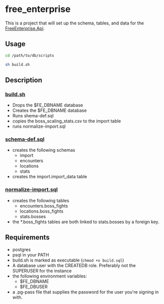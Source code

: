 # free_enterprise

This is a project that will set up the schema, tables, and data for the [FreeEnterprise.Api](https://github.com/Antidale/FreeEnterprise.Api).

## Usage

```sh
cd /path/to/db/scripts

sh build.sh
```

## Description
### [build.sh](./db/scripts/build.sh)
* Drops the $FE_DBNAME database
* Creates the $FE_DBNAME database
* Runs shema-def.sql
* copies the boss_scaling_stats.csv to the import table
* runs normalize-import.sql

### [schema-def.sql](./db/scripts/schema-def.sql)
* creates the following schemas
	* import
	* encounters
	* locations
	* stats
* creates the import.import_data table

### [normalize-import.sql](./db/scripts/normalize-import.sql)
* creates the following tables
	* encounters.boss_fights
	* locations.boss_fights
	* stats.bosses
* the *.boss_fights tables are both linked to stats.bosses by a foreign key.

## Requirements
* postgres
* psql in your PATH
* build.sh is marked as executable (`chmod +x build.sql`)
* A database user with the CREATEDB role. Preferably not the SUPERUSER for the instance
* the following environment variables:
	* $FE_DBNAME
	* $FE_DBUSER
* a .pg-pass file that supplies the password for the user you're signing in with.

